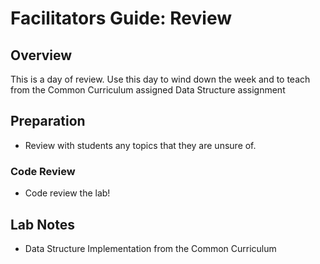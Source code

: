# Facilitators Guide: Review

## Overview

This is a day of review. Use this day to wind down the week and to teach from the Common Curriculum assigned Data Structure assignment

## Preparation

- Review with students any topics that they are unsure of.


### Code Review

- Code review the lab!

## Lab Notes

- Data Structure Implementation from the Common Curriculum

